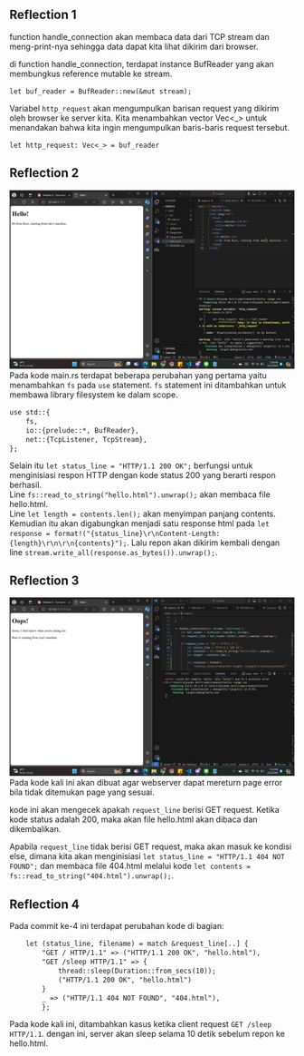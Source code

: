 ## Reflection 1
function handle_connection akan membaca data dari TCP stream dan meng-print-nya sehingga data dapat kita lihat dikirim dari browser. <br>

di function handle_connection, terdapat instance BufReader yang akan membungkus reference mutable ke stream. <br>

```
let buf_reader = BufReader::new(&mut stream); 
```

Variabel `http_request` akan mengumpulkan barisan request yang dikirim oleh browser ke server kita. Kita menambahkan vector Vec<_> untuk menandakan bahwa kita ingin mengumpulkan baris-baris request tersebut. <br>
```
let http_request: Vec<_> = buf_reader
```

## Reflection 2
![commit2](<Screenshot (683).png>)
Pada kode main.rs terdapat beberapa perubahan yang pertama yaitu menambahkan `fs` pada `use` statement. `fs` statement ini ditambahkan untuk membawa library filesystem ke dalam scope.
```
use std::{
    fs,
    io::{prelude::*, BufReader},
    net::{TcpListener, TcpStream},
};
```
Selain itu `let status_line = "HTTP/1.1 200 OK";` berfungsi  untuk menginisiasi respon HTTP dengan kode status 200 yang berarti respon berhasil. <br>
Line `fs::read_to_string("hello.html").unwrap();` akan membaca file hello.html. <br>
Line `let length = contents.len();` akan menyimpan panjang contents. Kemudian itu akan digabungkan menjadi satu response html pada `let response = format!("{status_line}\r\nContent-Length:{length}\r\n\r\n{contents}");`. Lalu repon akan dikirim kembali dengan line `stream.write_all(response.as_bytes()).unwrap();`. <br>

## Reflection 3
![alt text](<Screenshot (684).png>)
Pada kode kali ini akan dibuat agar webserver dapat mereturn page error bila tidak ditemukan page yang sesuai. <br>

kode ini akan mengecek apakah `request_line` berisi GET request. Ketika kode status adalah 200, maka akan file hello.html akan dibaca dan dikembalikan. <br>

Apabila `request_line` tidak berisi GET request, maka akan masuk ke kondisi else, dimana kita akan menginisiasi `let status_line = "HTTP/1.1 404 NOT FOUND";` dan membaca file 404.html melalui kode `let contents = fs::read_to_string("404.html").unwrap();`.<br>


## Reflection 4
Pada commit ke-4 ini terdapat perubahan kode di bagian: 
```
    let (status_line, filename) = match &request_line[..] { 
        "GET / HTTP/1.1" => ("HTTP/1.1 200 OK", "hello.html"), 
        "GET /sleep HTTP/1.1" => { 
            thread::sleep(Duration::from_secs(10)); 
            ("HTTP/1.1 200 OK", "hello.html") 
        } 
        _ => ("HTTP/1.1 404 NOT FOUND", "404.html"), 
        };
```
Pada kode kali ini, ditambahkan kasus ketika client request `GET /sleep HTTP/1.1`. dengan ini, server akan sleep selama 10 detik sebelum repon ke hello.html.
